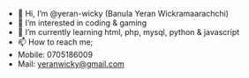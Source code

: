 - 👋 Hi, I’m @yeran-wicky (Banula Yeran Wickramaarachchi)
- 👀 I’m interested in coding & gaming
- 🌱 I’m currently learning html, php, mysql, python & javascript
- 📫 How to reach me;
- Mobile: 0705186009
- Mail: yeranwicky@gmail.com

<!---
yeran-wicky/yeran-wicky is a ✨ special ✨ repository because its `README.md` (this file) appears on your GitHub profile.
You can click the Preview link to take a look at your changes.
--->
